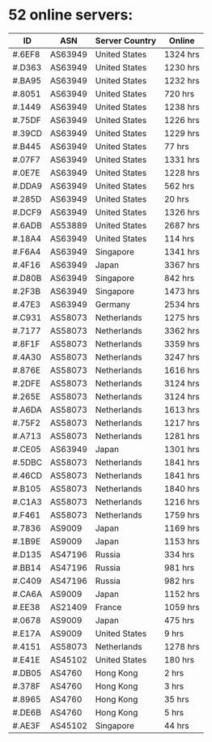 # 52 online servers:

| ID | ASN | Server Country | Online |
| ------ | ------ | ------ | ------ |
| #.6EF8 | AS63949 | United States | 1324 hrs |
| #.D363 | AS63949 | United States | 1230 hrs |
| #.BA95 | AS63949 | United States | 1232 hrs |
| #.8051 | AS63949 | United States | 720 hrs |
| #.1449 | AS63949 | United States | 1238 hrs |
| #.75DF | AS63949 | United States | 1226 hrs |
| #.39CD | AS63949 | United States | 1229 hrs |
| #.B445 | AS63949 | United States | 77 hrs |
| #.07F7 | AS63949 | United States | 1331 hrs |
| #.0E7E | AS63949 | United States | 1228 hrs |
| #.DDA9 | AS63949 | United States | 562 hrs |
| #.285D | AS63949 | United States | 20 hrs |
| #.DCF9 | AS63949 | United States | 1326 hrs |
| #.6ADB | AS53889 | United States | 2687 hrs |
| #.18A4 | AS63949 | United States | 114 hrs |
| #.F6A4 | AS63949 | Singapore | 1341 hrs |
| #.4F16 | AS63949 | Japan | 3367 hrs |
| #.D80B | AS63949 | Singapore | 842 hrs |
| #.2F3B | AS63949 | Singapore | 1473 hrs |
| #.47E3 | AS63949 | Germany | 2534 hrs |
| #.C931 | AS58073 | Netherlands | 1275 hrs |
| #.7177 | AS58073 | Netherlands | 3362 hrs |
| #.8F1F | AS58073 | Netherlands | 3359 hrs |
| #.4A30 | AS58073 | Netherlands | 3247 hrs |
| #.876E | AS58073 | Netherlands | 1616 hrs |
| #.2DFE | AS58073 | Netherlands | 3124 hrs |
| #.265E | AS58073 | Netherlands | 3124 hrs |
| #.A6DA | AS58073 | Netherlands | 1613 hrs |
| #.75F2 | AS58073 | Netherlands | 1217 hrs |
| #.A713 | AS58073 | Netherlands | 1281 hrs |
| #.CE05 | AS63949 | Japan | 1301 hrs |
| #.5DBC | AS58073 | Netherlands | 1841 hrs |
| #.46CD | AS58073 | Netherlands | 1841 hrs |
| #.B105 | AS58073 | Netherlands | 1840 hrs |
| #.C1A3 | AS58073 | Netherlands | 1216 hrs |
| #.F461 | AS58073 | Netherlands | 1759 hrs |
| #.7836 | AS9009 | Japan | 1169 hrs |
| #.1B9E | AS9009 | Japan | 1153 hrs |
| #.D135 | AS47196 | Russia | 334 hrs |
| #.BB14 | AS47196 | Russia | 981 hrs |
| #.C409 | AS47196 | Russia | 982 hrs |
| #.CA6A | AS9009 | Japan | 1152 hrs |
| #.EE38 | AS21409 | France | 1059 hrs |
| #.0678 | AS9009 | Japan | 475 hrs |
| #.E17A | AS9009 | United States | 9 hrs |
| #.4151 | AS58073 | Netherlands | 1278 hrs |
| #.E41E | AS45102 | United States | 180 hrs |
| #.DB05 | AS4760 | Hong Kong | 2 hrs |
| #.378F | AS4760 | Hong Kong | 3 hrs |
| #.8965 | AS4760 | Hong Kong | 35 hrs |
| #.DE6B | AS4760 | Hong Kong | 5 hrs |
| #.AE3F | AS45102 | Singapore | 44 hrs |

